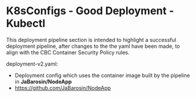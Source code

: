 # K8sConfigs - Good Deployment - Kubectl

This deployment pipeline section is intended to highlight a successful deployment pipeline, after changes to the the yaml have been made, to align with the CBC Container Security Policy rules.

deployment-v2.yaml:
  - Deployment config which uses the container image built by the pipeline in **JaBarosin/NodeApp**
  - https://github.com/JaBarosin/NodeApp
